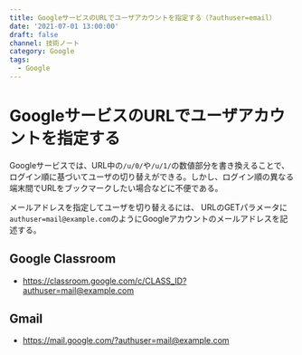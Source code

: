 ```yaml
---
title: GoogleサービスのURLでユーザアカウントを指定する（?authuser=email）
date: '2021-07-01 13:00:00'
draft: false
channel: 技術ノート
category: Google
tags:
  - Google
---
```


# GoogleサービスのURLでユーザアカウントを指定する

Googleサービスでは、URL中の`/u/0/`や`/u/1/`の数値部分を書き換えることで、ログイン順に基づいてユーザの切り替えができる。しかし、ログイン順の異なる端末間でURLをブックマークしたい場合などに不便である。

メールアドレスを指定してユーザを切り替えるには、
URLのGETパラメータに`authuser=mail@example.com`のようにGoogleアカウントのメールアドレスを記述する。

## Google Classroom
- https://classroom.google.com/c/CLASS_ID?authuser=mail@example.com

## Gmail
- https://mail.google.com/?authuser=mail@example.com
